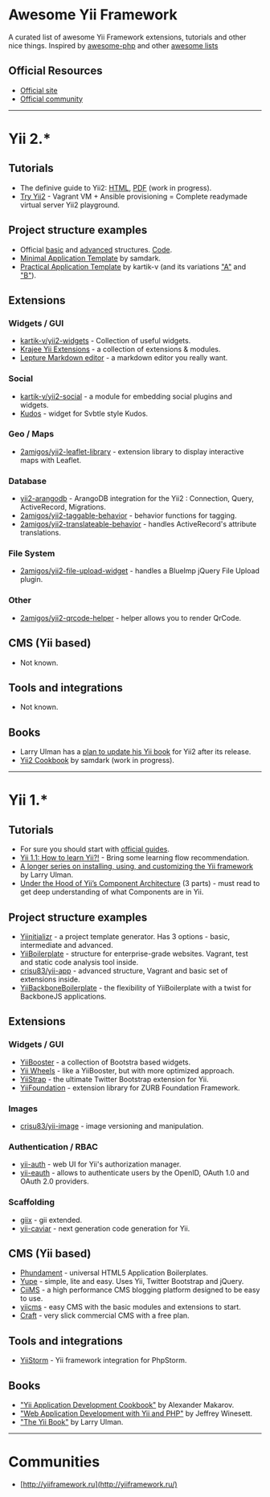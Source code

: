 # Awesome Yii Framework

A curated list of awesome Yii Framework extensions, tutorials and other nice things.
Inspired by [awesome-php](https://github.com/ziadoz/awesome-php) and other [awesome lists](https://github.com/sindresorhus/awesome)


## Official Resources

* [Official site](http://yiiframework.com/)
* [Official community](http://www.yiiframework.com/community/)

---
# Yii 2.*

## Tutorials

* The definive guide to Yii2:  [HTML](http://stuff.cebe.cc/yii2docs/guide-README.html), [PDF](http://stuff.cebe.cc/yii2-guide.pdf) (work in progress).
* [Try Yii2](https://gitlab.com/iJackUA/try-yii2) - Vagrant VM + Ansible provisioning = Complete readymade virtual server Yii2 playground.


## Project structure examples

* Official [basic](http://www.yiiframework.com/doc-2.0/guide-apps-basic.html) and [advanced](http://www.yiiframework.com/doc-2.0/guide-apps-advanced.html) structures. [Code](https://github.com/yiisoft/yii2/tree/master/apps).
* [Minimal Application Template](https://github.com/samdark/yii2-minimal) by samdark.
* [Practical Application Template](https://github.com/kartik-v/yii2-app-practical) by kartik-v (and its variations ["A"](https://github.com/kartik-v/yii2-app-practical-a) and ["B"](https://github.com/kartik-v/yii2-app-practical-b)).

## Extensions

### Widgets / GUI

* [kartik-v/yii2-widgets](https://github.com/kartik-v/yii2-widgets) - Collection of useful widgets.
* [Krajee Yii Extensions](http://demos.krajee.com/) - a collection of extensions & modules.
* [Lepture Markdown editor](https://github.com/iJackUA/yii2-lepture-markdown-editor-widget) - a markdown editor you really want.

### Social

* [kartik-v/yii2-social](https://github.com/kartik-v/yii2-social) - a module for embedding social plugins and widgets.
* [Kudos](https://github.com/iJackUA/yii2-kudos-widget) - widget for Svbtle style Kudos.

### Geo / Maps

* [2amigos/yii2-leaflet-library](https://github.com/2amigos/yii2-leaflet-library) - extension library to display interactive maps with Leaflet.

### Database

* [yii2-arangodb](https://github.com/DevGroup-ru/yii2-arangodb) - ArangoDB integration for the Yii2 : Connection, Query, ActiveRecord, Migrations.
* [2amigos/yii2-taggable-behavior](https://github.com/2amigos/yii2-taggable-behavior) - behavior functions for tagging.
* [2amigos/yii2-translateable-behavior](https://github.com/2amigos/yii2-translateable-behavior) - handles ActiveRecord's attribute translations.

### File System

* [2amigos/yii2-file-upload-widget](https://github.com/2amigos/yii2-file-upload-widget) - handles a BlueImp jQuery File Upload plugin.

### Other

* [2amigos/yii2-qrcode-helper](https://github.com/2amigos/yii2-qrcode-helper) - helper allows you to render QrCode.

## CMS (Yii based)

* Not known.

## Tools and integrations

* Not known.

## Books

* Larry Ulman has a [plan to update his Yii book](http://www.larryullman.com/2012/09/12/yii-2-and-the-yii-book/) for Yii2 after its release.
* [Yii2 Cookbook](https://github.com/samdark/yii2-cookbook/blob/master/book/README.md) by samdark (work in progress).

---
# Yii 1.*

## Tutorials

* For sure you should start with [official guides](http://www.yiiframework.com/tutorials/).
* [Yii 1.1: How to learn Yii?!](http://www.yiiframework.com/wiki/268/how-to-learn-yii) - Bring some learning flow recommendation.
* [A longer series on installing, using, and customizing the Yii framework](http://www.larryullman.com/series/learning-the-yii-framework/) by Larry Ulman.
* [Under the Hood of Yii’s Component Architecture](http://www.sitepoint.com/yii-under-the-hood-1/) (3 parts) - must read to get deep understanding of what Components are in Yii.

## Project structure examples

* [Yiinitializr](http://yiinitializr.2amigos.us/) - a project template generator. Has 3 options - basic, intermediate and advanced.
* [YiiBoilerplate](https://github.com/clevertech/YiiBoilerplate) - structure for enterprise-grade websites. Vagrant, test and static code analysis tool inside.
* [crisu83/yii-app](https://github.com/crisu83/yii-app) - advanced structure, Vagrant and basic set of extensions inside.
* [YiiBackboneBoilerplate](https://github.com/clevertech/YiiBackboneBoilerplate) - the flexibility of YiiBoilerplate with a twist for BackboneJS applications.


## Extensions

### Widgets / GUI

* [YiiBooster](http://yiibooster.clevertech.biz/) - a collection of Bootstra based widgets.
* [Yii Wheels](http://yiiwheels.2amigos.us/) - like a YiiBooster, but with more optimized approach.
* [YiiStrap](http://www.getyiistrap.com/) - the ultimate Twitter Bootstrap extension for Yii.
* [YiiFoundation](https://github.com/2amigos/yiifoundation) -  extension library for ZURB Foundation Framework.

### Images

* [crisu83/yii-image](https://github.com/crisu83/yii-image) - image versioning and manipulation.

### Authentication / RBAC

* [yii-auth](https://github.com/Crisu83/yii-auth) - web UI for Yii's authorization manager.
* [yii-eauth](https://github.com/Nodge/yii-eauth) - allows to authenticate users by the OpenID, OAuth 1.0 and OAuth 2.0 providers.

### Scaffolding

* [giix](https://github.com/rcoelho/giix) - gii extended.
* [yii-caviar](https://github.com/crisu83/yii-caviar) - next generation code generation for Yii.


## CMS (Yii based)

* [Phundament](http://www.phundament.com/) - universal HTML5 Application Boilerplates.
* [Yupe](http://yupe.ru/en) - simple, lite and easy. Uses Yii, Twitter Bootstrap and jQuery.
* [CiiMS](https://github.com/charlesportwoodii/CiiMS) - a high performance CMS blogging platform designed to be easy to use.
* [yiicms](https://github.com/magefad/yiicms) - easy CMS with the basic modules and extensions to start.
* [Craft](http://buildwithcraft.com/) - very slick commercial CMS with a free plan.

## Tools and integrations

* [YiiStorm](http://plugins.jetbrains.com/plugin/?webide&pluginId=7182) - Yii framework integration for PhpStorm.

## Books

* ["Yii Application Development Cookbook"](http://yiicookbook.org/) by Alexander Makarov.
* ["Web Application Development with Yii and PHP"](http://www.packtpub.com/web-application-development-with-yii-and-php-second-edition/book) by Jeffrey Winesett.
* ["The Yii Book"](http://yii.larryullman.com/) by Larry Ulman.

---
# Communities

* [http://yiiframework.ru](http://yiiframework.ru/)
